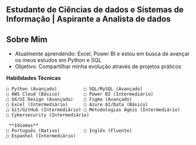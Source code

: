 

**Estudante de Ciências de dados e Sistemas de Informação | Aspirante a Analista de dados**
--

##  Sobre Mim
-  Atualmente aprendendo: Excel, Power BI e estou em busca de avançar os meus estudos em Python e SQL
-  Objetivo: Compartilhar minha evolução através de projetos práticos


 **Habilidades Técnicas**  
```plaintext
▢ Python (Avançado)          ▢ SQL/MySQL (Avançado)  
▢ AWS Cloud (Básico)         ▢ Power BI (Intermediário)  
▢ UX/UI Design (Avançado)    ▢ Figma (Avançado)  
▢ Excel (Intermediário)      ▢ Azure AI/Data (Básico)  
▢ Git/GitHub (Intermediário) ▢ Metodologias Ágeis (Intermediário)
▢ Cybersecurity (Intermediário)  

 **Idiomas**  
▢ Português (Nativo)         ▢ Inglês (Fluente)  
▢ Espanhol (Intermediário)  
